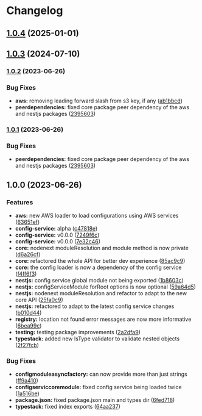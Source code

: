 # Changelog

## [1.0.4](https://github.com/rmolinamir/config-service/compare/@config-service/aws-v1.0.3...${npm.name}-v1.0.4) (2025-01-01)

## [1.0.3](https://github.com/rmolinamir/config-service/compare/@config-service/aws-v1.0.2...${npm.name}-v1.0.3) (2024-07-10)

### [1.0.2](https://github.com/rmolinamir/config-service/compare/@config-service/aws-v1.0.0...${npm.name}-v1.0.2) (2023-06-26)


### Bug Fixes

* **aws:** removing leading forward slash from s3 key, if any ([ab1bbcd](https://github.com/rmolinamir/config-service/commit/ab1bbcd141c442d4393e66d4a43ef4f9ce5d1f53))
* **peerdependencies:** fixed core package peer dependency of the aws and nestjs packages ([2395603](https://github.com/rmolinamir/config-service/commit/239560349d98b3769484b8eba8206e908454f2fa))

### [1.0.1](https://github.com/rmolinamir/config-service/compare/@config-service/aws-v1.0.0...${npm.name}-v1.0.1) (2023-06-26)


### Bug Fixes

* **peerdependencies:** fixed core package peer dependency of the aws and nestjs packages ([2395603](https://github.com/rmolinamir/config-service/commit/239560349d98b3769484b8eba8206e908454f2fa))

## 1.0.0 (2023-06-26)


### Features

* **aws:** new AWS loader to load configurations using AWS services ([63651ef](https://github.com/rmolinamir/config-service/commit/63651ef0fd612af10385ab807f41e79b31128657))
* **config-service:** alpha ([c47818e](https://github.com/rmolinamir/config-service/commit/c47818e69970c275b471df692e67f1516e980195))
* **config-service:** v0.0.0 ([7249f6c](https://github.com/rmolinamir/config-service/commit/7249f6c159cea186e7c774f669b692addcad0463))
* **config-service:** v0.0.0 ([7e32c46](https://github.com/rmolinamir/config-service/commit/7e32c468d854bf2330c9c538d92a33e79ed62716))
* **core:** nodenext moduleResolution and module method is now private ([d6a26cf](https://github.com/rmolinamir/config-service/commit/d6a26cf9f02f21f6d594ab29a8b4dfb490cc7155))
* **core:** refactored the whole API for better dev experience ([85ac9c9](https://github.com/rmolinamir/config-service/commit/85ac9c97274efc8fcf48f6d50e94a39ab98a8364))
* **core:** the config loader is now a dependency of the config service ([f4ff6f3](https://github.com/rmolinamir/config-service/commit/f4ff6f33121131ccd9d42bdea46bb30c2aa024dd))
* **nestjs:** config service global module not being exported ([1b8603c](https://github.com/rmolinamir/config-service/commit/1b8603c3460f86ebb9cfea138b8a7b7716fa3f9b))
* **nestjs:** configServiceModule forRoot options is now optional ([59a64d5](https://github.com/rmolinamir/config-service/commit/59a64d55a571a13b44c1b007e0d2be2af633f3be))
* **nestjs:** nodenext moduleResolution and refactor to adapt to the new core API ([25fa0c9](https://github.com/rmolinamir/config-service/commit/25fa0c983f332ab7947a19809a3af5ab14474ed4))
* **nestjs:** refactored to adapt to the latest config service changes ([b010d44](https://github.com/rmolinamir/config-service/commit/b010d4487fec66e00556f9f236335c0159430d30))
* **registry:** location not found error messages are now more informative ([6bea99c](https://github.com/rmolinamir/config-service/commit/6bea99cd7c560deea00f9bebdb0805988eee21ba))
* **testing:** testing package improvements ([2a2dfa9](https://github.com/rmolinamir/config-service/commit/2a2dfa90e13df699165d845b0bed2cbf26d65ffa))
* **typestack:** added new IsType validator to validate nested objects ([2f27fcb](https://github.com/rmolinamir/config-service/commit/2f27fcbeb815b8a4bad0f3a8332bbc6c11ad0f89))


### Bug Fixes

* **configmoduleasyncfactory:** can now provide more than just strings ([ff9a410](https://github.com/rmolinamir/config-service/commit/ff9a4106f670da10ccdbf3a1b118bcf147da76f4))
* **configserviccoremodule:** fixed config service being loaded twice ([1a516be](https://github.com/rmolinamir/config-service/commit/1a516beebd6c5cb3632d89ff0019301078696e12))
* **package.json:** fixed package.json main and types dir ([6fed718](https://github.com/rmolinamir/config-service/commit/6fed71832de4e0cb668b534a654ab20d4dd227ed))
* **typestack:** fixed index exports ([64aa237](https://github.com/rmolinamir/config-service/commit/64aa237ae561850cedd14a11c3379c15027ee15e))
